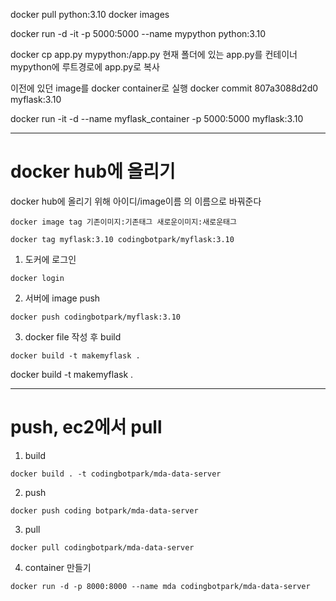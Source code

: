 docker pull python:3.10
docker images

docker run -d -it -p 5000:5000 --name mypython python:3.10

docker cp app.py mypython:/app.py
현재 폴더에 있는 app.py를 컨테이너 mypython에 루트경로에 app.py로 복사

이전에 있던 image를 docker container로 실행
docker commit 807a3088d2d0 myflask:3.10


docker run -it -d --name myflask_container -p 5000:5000 myflask:3.10

---

# docker hub에 올리기
docker hub에 올리기 위해 아이디/image이름 의 이름으로 바꿔준다
```
docker image tag 기존이미지:기존태그 새로운이미지:새로운태그
```
```
docker tag myflask:3.10 codingbotpark/myflask:3.10
```

1. 도커에 로그인
```
docker login
```

2. 서버에 image push
```
docker push codingbotpark/myflask:3.10
```


3. docker file 작성 후 build
```
docker build -t makemyflask .
```


docker build -t makemyflask .

--- 

# push, ec2에서 pull

1. build
```
docker build . -t codingbotpark/mda-data-server
```

2. push
```
docker push coding botpark/mda-data-server
```

3. pull
```
docker pull codingbotpark/mda-data-server
```

4. container 만들기
```
docker run -d -p 8000:8000 --name mda codingbotpark/mda-data-server
```